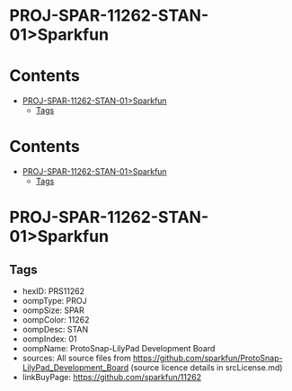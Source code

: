 
PROJ-SPAR-11262-STAN-01>Sparkfun
================================

Contents
========

* [PROJ-SPAR-11262-STAN-01>Sparkfun](#proj-spar-11262-stan-01sparkfun)
	* [Tags](#tags)

Contents
========

* [PROJ-SPAR-11262-STAN-01>Sparkfun](#proj-spar-11262-stan-01sparkfun)
	* [Tags](#tags)

# PROJ-SPAR-11262-STAN-01>Sparkfun

## Tags

- hexID: PRS11262
- oompType: PROJ
- oompSize: SPAR
- oompColor: 11262
- oompDesc: STAN
- oompIndex: 01
- oompName: ProtoSnap-LilyPad Development Board
- sources: All source files from https://github.com/sparkfun/ProtoSnap-LilyPad_Development_Board (source licence details in srcLicense.md)
- linkBuyPage: https://github.com/sparkfun/11262
